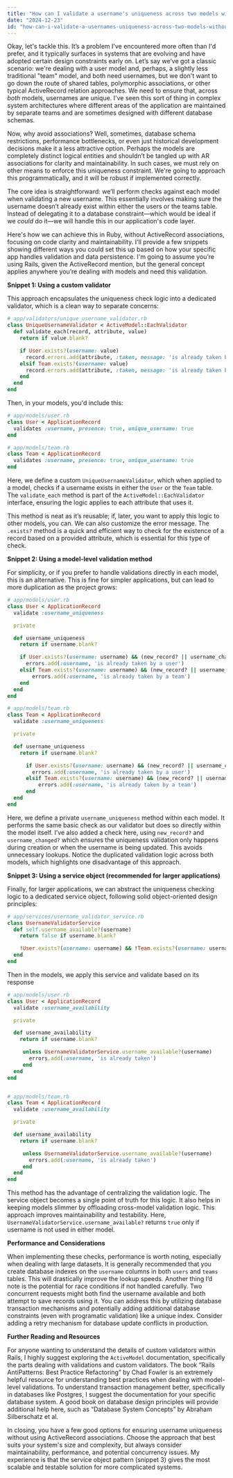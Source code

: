 ```yaml
---
title: "How can I validate a username's uniqueness across two models without using associations in ActiveRecord?"
date: "2024-12-23"
id: "how-can-i-validate-a-usernames-uniqueness-across-two-models-without-using-associations-in-activerecord"
---
```


Okay, let's tackle this. It’s a problem I've encountered more often than I'd prefer, and it typically surfaces in systems that are evolving and have adopted certain design constraints early on. Let’s say we’ve got a classic scenario: we're dealing with a user model and, perhaps, a slightly less traditional "team" model, and both need usernames, but we don't want to go down the route of shared tables, polymorphic associations, or other typical ActiveRecord relation approaches. We need to ensure that, across *both* models, usernames are unique. I've seen this sort of thing in complex system architectures where different areas of the application are maintained by separate teams and are sometimes designed with different database schemas.

Now, why avoid associations? Well, sometimes, database schema restrictions, performance bottlenecks, or even just historical development decisions make it a less attractive option. Perhaps the models are completely distinct logical entities and shouldn’t be tangled up with AR associations for clarity and maintainability. In such cases, we must rely on other means to enforce this uniqueness constraint. We're going to approach this programmatically, and it will be robust if implemented correctly.

The core idea is straightforward: we’ll perform checks against each model when validating a new username. This essentially involves making sure the username doesn’t already exist within either the users or the teams table. Instead of delegating it to a database constraint—which would be ideal if we *could* do it—we will handle this in our application's code layer.

Here's how we can achieve this in Ruby, without ActiveRecord associations, focusing on code clarity and maintainability. I'll provide a few snippets showing different ways you could set this up based on how your specific app handles validation and data persistence. I'm going to assume you’re using Rails, given the ActiveRecord mention, but the general concept applies anywhere you’re dealing with models and need this validation.

**Snippet 1: Using a custom validator**

This approach encapsulates the uniqueness check logic into a dedicated validator, which is a clean way to separate concerns:

```ruby
# app/validators/unique_username_validator.rb
class UniqueUsernameValidator < ActiveModel::EachValidator
  def validate_each(record, attribute, value)
    return if value.blank?

    if User.exists?(username: value)
      record.errors.add(attribute, :taken, message: 'is already taken by a user')
    elsif Team.exists?(username: value)
      record.errors.add(attribute, :taken, message: 'is already taken by a team')
    end
  end
end
```

Then, in your models, you'd include this:

```ruby
# app/models/user.rb
class User < ApplicationRecord
  validates :username, presence: true, unique_username: true
end

# app/models/team.rb
class Team < ApplicationRecord
  validates :username, presence: true, unique_username: true
end
```

Here, we define a custom `UniqueUsernameValidator`, which when applied to a model, checks if a username exists in either the `User` or the `Team` table. The `validate_each` method is part of the `ActiveModel::EachValidator` interface, ensuring the logic applies to each attribute that uses it.

This method is neat as it’s reusable; if, later, you want to apply this logic to other models, you can. We can also customize the error message. The `.exists?` method is a quick and efficient way to check for the existence of a record based on a provided attribute, which is essential for this type of check.

**Snippet 2: Using a model-level validation method**

For simplicity, or if you prefer to handle validations directly in each model, this is an alternative. This is fine for simpler applications, but can lead to more duplication as the project grows:

```ruby
# app/models/user.rb
class User < ApplicationRecord
  validate :username_uniqueness

  private

  def username_uniqueness
    return if username.blank?

    if User.exists?(username: username) && (new_record? || username_changed?)
      errors.add(:username, 'is already taken by a user')
    elsif Team.exists?(username: username) && (new_record? || username_changed?)
        errors.add(:username, 'is already taken by a team')
    end
  end
end

# app/models/team.rb
class Team < ApplicationRecord
  validate :username_uniqueness

  private

  def username_uniqueness
    return if username.blank?

      if User.exists?(username: username) && (new_record? || username_changed?)
        errors.add(:username, 'is already taken by a user')
      elsif Team.exists?(username: username) && (new_record? || username_changed?)
          errors.add(:username, 'is already taken by a team')
      end
  end
end
```

Here, we define a private `username_uniqueness` method within each model. It performs the same basic check as our validator but does so directly within the model itself. I’ve also added a check here, using `new_record?` and `username_changed?` which ensures the uniqueness validation only happens during creation or when the username is being updated. This avoids unnecessary lookups. Notice the duplicated validation logic across both models, which highlights one disadvantage of this approach.

**Snippet 3: Using a service object (recommended for larger applications)**

Finally, for larger applications, we can abstract the uniqueness checking logic to a dedicated service object, following solid object-oriented design principles:

```ruby
# app/services/username_validator_service.rb
class UsernameValidatorService
  def self.username_available?(username)
    return false if username.blank?

    !User.exists?(username: username) && !Team.exists?(username: username)
  end
end
```

Then in the models, we apply this service and validate based on its response

```ruby
# app/models/user.rb
class User < ApplicationRecord
  validate :username_availability

  private

  def username_availability
    return if username.blank?

     unless UsernameValidatorService.username_available?(username)
       errors.add(:username, 'is already taken')
     end
  end
end


# app/models/team.rb
class Team < ApplicationRecord
  validate :username_availability

  private

  def username_availability
    return if username.blank?

     unless UsernameValidatorService.username_available?(username)
       errors.add(:username, 'is already taken')
     end
  end
end
```

This method has the advantage of centralizing the validation logic. The service object becomes a single point of truth for this logic. It also helps in keeping models slimmer by offloading cross-model validation logic. This approach improves maintainability and testability. Here, `UsernameValidatorService.username_available?` returns `true` only if username is not used in either model.

**Performance and Considerations**

When implementing these checks, performance is worth noting, especially when dealing with large datasets. It is generally recommended that you create database indexes on the `username` columns in both `users` and `teams` tables. This will drastically improve the lookup speeds. Another thing I’d note is the potential for race conditions if not handled carefully. Two concurrent requests might both find the username available and both attempt to save records using it. You can address this by utilizing database transaction mechanisms and potentially adding additional database constraints (even with programatic validation) like a unique index. Consider adding a retry mechanism for database update conflicts in production.

**Further Reading and Resources**

For anyone wanting to understand the details of custom validators within Rails, I highly suggest exploring the `ActiveModel` documentation, specifically the parts dealing with validations and custom validators. The book “Rails AntiPatterns: Best Practice Refactoring” by Chad Fowler is an extremely helpful resource for understanding best practices when dealing with model-level validations. To understand transaction management better, specifically in databases like Postgres, I suggest the documentation for your specific database system. A good book on database design principles will provide additional help here, such as “Database System Concepts” by Abraham Silberschatz et al.

In closing, you have a few good options for ensuring username uniqueness without using ActiveRecord associations. Choose the approach that best suits your system's size and complexity, but always consider maintainability, performance, and potential concurrency issues. My experience is that the service object pattern (snippet 3) gives the most scalable and testable solution for more complicated systems.
